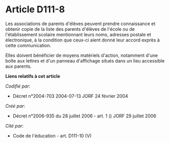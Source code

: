 # Article D111-8

Les associations de parents d'élèves peuvent prendre connaissance et obtenir copie de la liste des parents d'élèves de
l'école ou de l'établissement scolaire mentionnant leurs noms, adresses postale et électronique, à la condition que ceux-ci
aient donné leur accord exprès à cette communication.

Elles doivent bénéficier de moyens matériels d'action, notamment d'une boîte aux lettres et d'un panneau d'affichage situés
dans un lieu accessible aux parents.

**Liens relatifs à cet article**

_Codifié par_:

  - Décret n°2004-703 2004-07-13 JORF 24 février 2004

_Créé par_:

  - Décret n°2006-935 du 28 juillet 2006 - art. 1 () JORF 29 juillet 2006

_Cité par_:

  - Code de l'éducation - art. D111-10 (V)
